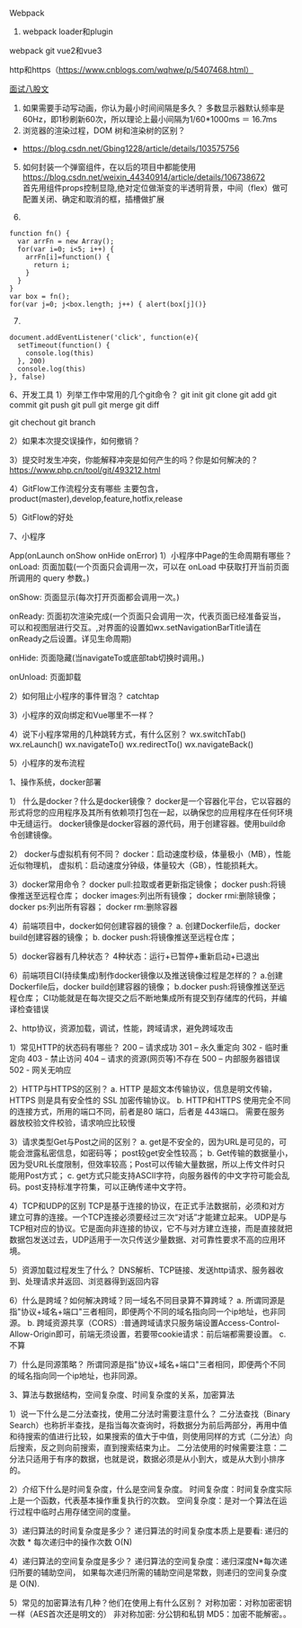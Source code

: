 ﻿Webpack

1. webpack loader和plugin

webpack
git
vue2和vue3

http和https（https://www.cnblogs.com/wqhwe/p/5407468.html）



[面试八股文](https://zhuanlan.zhihu.com/p/416984200)




1. 如果需要手动写动画，你认为最小时间间隔是多久？
  多数显示器默认频率是60Hz，即1秒刷新60次，所以理论上最小间隔为1/60*1000ms ＝ 16.7ms  
2. 浏览器的渲染过程，DOM 树和渲染树的区别？
 - https://blog.csdn.net/Gbing1228/article/details/103575756





5. 如何封装一个弹窗组件，在以后的项目中都能使用
https://blog.csdn.net/weixin_44340914/article/details/106738672  
首先用组件props控制显隐,绝对定位做渐变的半透明背景，中间（flex）做可配置关闭、确定和取消的框，插槽做扩展  


6. 
```
function fn() {
  var arrFn = new Array();
  for(var i=0; i<5; i++) {
    arrFn[i]=function() {
      return i;
    }
  }
}
var box = fn();
for(var j=0; j<box.length; j++) { alert(box[j]()}
```


7. 
```
document.addEventListener('click', function(e){
  setTimeout(function() {
    console.log(this)
  }, 200)
  console.log(this)
}, false)

```






6、开发工具
1）列举工作中常用的几个git命令？
git init
git clone
git add
git commit
git push
git pull
git merge
git diff

git chechout
git branch

2）如果本次提交误操作，如何撤销？


3）提交时发生冲突，你能解释冲突是如何产生的吗？你是如何解决的？
https://www.php.cn/tool/git/493212.html

4）GitFlow工作流程分支有哪些
主要包含，product(master),develop,feature,hotfix,release

5）GitFlow的好处





7、小程序


App(onLaunch onShow onHide onError)
1）小程序中Page的生命周期有哪些？
onLoad: 页面加载(一个页面只会调用一次，可以在 onLoad 中获取打开当前页面所调用的 query 参数。)

onShow: 页面显示(每次打开页面都会调用一次。)

onReady: 页面初次渲染完成(一个页面只会调用一次，代表页面已经准备妥当，可以和视图层进行交互。,对界面的设置如wx.setNavigationBarTitle请在onReady之后设置。详见生命周期)

onHide: 页面隐藏(当navigateTo或底部tab切换时调用。)

onUnload: 页面卸载

2）如何阻止小程序的事件冒泡？
catchtap

3）小程序的双向绑定和Vue哪里不一样？


4）说下小程序常用的几种跳转方式，有什么区别？
wx.switchTab()
wx.reLaunch()
wx.navigateTo()
wx.redirectTo()
wx.navigateBack()


5）小程序的发布流程




1、操作系统，docker部署


1） 什么是docker？什么是docker镜像？
docker是一个容器化平台，它以容器的形式将您的应用程序及其所有依赖项打包在一起，以确保您的应用程序在任何环境中无缝运行。
docker镜像是docker容器的源代码，用于创建容器。使用build命令创建镜像。

2） docker与虚拟机有何不同？
docker：启动速度秒级，体量极小（MB），性能近似物理机，
虚拟机：启动速度分钟级，体量较大（GB），性能损耗大。

3）docker常用命令？
docker pull:拉取或者更新指定镜像； 
docker push:将镜像推送至远程仓库； 
docker images:列出所有镜像； 
docker rmi:删除镜像；   
docker ps:列出所有容器； 
docker rm:删除容器

4）前端项目中，docker如何创建容器的镜像？
a. 创建Dockerfile后，docker build创建容器的镜像； 
b. docker push:将镜像推送至远程仓库；

5）docker容器有几种状态？
4种状态：运行+已暂停+重新启动+已退出

6）前端项目CI(持续集成)制作docker镜像以及推送镜像过程是怎样的？
a.创建Dockerfile后，docker build创建容器的镜像； 
b.docker push:将镜像推送至远程仓库；
CI功能就是在每次提交之后不断地集成所有提交到存储库的代码，并编译检查错误





2、http协议，资源加载，调试，性能，跨域请求，避免跨域攻击


1）常见HTTP的状态码有哪些？
200 – 请求成功
301 – 永久重定向
302 - 临时重定向
403 - 禁止访问
404 – 请求的资源(网页等)不存在
500 – 内部服务器错误
502 - 网关无响应

2）HTTP与HTTPS的区别？
a. HTTP 是超文本传输协议，信息是明文传输，HTTPS 则是具有安全性的 SSL 加密传输协议。
b. HTTP和HTTPS 使用完全不同的连接方式，所用的端口不同，前者是80 端口，后者是 443端口。
需要在服务器放校验文件校验，请求响应比较慢

3）请求类型Get与Post之间的区别？
a. get是不安全的，因为URL是可见的，可能会泄露私密信息，如密码等； post较get安全性较高；
b. Get传输的数据量小，因为受URL长度限制，但效率较高；Post可以传输大量数据，所以上传文件时只能用Post方式；
c. get方式只能支持ASCII字符，向服务器传的中文字符可能会乱码。post支持标准字符集，可以正确传递中文字符。

4）TCP和UDP的区别
TCP是基于连接的协议，在正式手法数据前，必须和对方建立可靠的连接。一个TCP连接必须要经过三次“对话”才能建立起来。
UDP是与TCP相对应的协议。它是面向非连接的协议，它不与对方建立连接，而是直接就把数据包发送过去，UDP适用于一次只传送少量数据、对可靠性要求不高的应用环境。

5）资源加载过程发生了什么？
DNS解析、TCP链接、发送http请求、服务器收到、处理请求并返回、浏览器得到返回内容

6）什么是跨域？如何解决跨域？同一域名不同目录算不算跨域？
a. 所谓同源是指"协议+域名+端口"三者相同，即便两个不同的域名指向同一个ip地址，也非同源。
b. 跨域资源共享（CORS）:普通跨域请求只服务端设置Access-Control-Allow-Origin即可，前端无须设置，若要带cookie请求：前后端都需要设置。
c. 不算

7）什么是同源策略？
所谓同源是指"协议+域名+端口"三者相同，即便两个不同的域名指向同一个ip地址，也非同源。





3、算法与数据结构，空间复杂度、时间复杂度的关系，加密算法


1）说一下什么是二分法查找，使用二分法时需要注意什么？
二分法查找（Binary Search）也称折半查找，是指当每次查询时，将数据分为前后两部分，再用中值和待搜索的值进行比较，如果搜索的值大于中值，则使用同样的方式（二分法）向后搜索，反之则向前搜索，直到搜索结束为止。
二分法使用的时候需要注意：二分法只适用于有序的数据，也就是说，数据必须是从小到大，或是从大到小排序的。

2）介绍下什么是时间复杂度，什么是空间复杂度。
时间复杂度：时间复杂度实际上是一个函数，代表基本操作重复执行的次数。
空间复杂度：是对一个算法在运行过程中临时占用存储空间的度量。

3）递归算法的时间复杂度是多少？
递归算法的时间复杂度本质上是要看: 递归的次数 * 每次递归中的操作次数
O(N)

4）递归算法的空间复杂度是多少？
递归算法的空间复杂度：递归深度N*每次递归所要的辅助空间， 如果每次递归所需的辅助空间是常数，则递归的空间复杂度是 O(N).

5）常见的加密算法有几种？他们在使用上有什么区别？
对称加密：对称加密密钥一样（AES首次还是明文的）
非对称加密: 分公钥和私钥
MD5：加密不能解密。。















